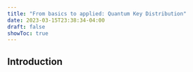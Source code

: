 ```yaml
---
title: "From basics to applied: Quantum Key Distribution"
date: 2023-03-15T23:38:34-04:00
draft: false
showToc: true
---
```


## Introduction

